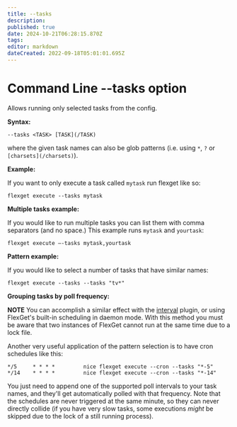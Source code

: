 ```yaml
---
title: --tasks
description: 
published: true
date: 2024-10-21T06:28:15.870Z
tags: 
editor: markdown
dateCreated: 2022-09-18T05:01:01.695Z
---
```


# Command Line --tasks option
Allows running only selected tasks from the config.

**Syntax:**

```
--tasks <TASK> [TASK](/TASK)
```

where the given task names can also be glob patterns (i.e. using `*`, `?` or `[charsets](/charsets)`).


**Example:**

If you want to only execute a task called `mytask` run flexget like so:
```
flexget execute --tasks mytask
```

**Multiple tasks example:**

If you would like to run multiple tasks you can list them with comma separators (and no space.) This example runs `mytask` and `yourtask`:
```
flexget execute —-tasks mytask,yourtask
```

**Pattern example:**

If you would like to select a number of tasks that have similar names:
```
flexget execute --tasks --tasks "tv*"
```


**Grouping tasks by poll frequency:**

**NOTE** You can accomplish a similar effect with the [interval](/Plugins/interval) plugin, or using FlexGet's built-in scheduling in daemon mode. With this method you must be aware that two instances of FlexGet cannot run at the same time due to a lock file.

Another very useful application of the pattern selection is to have cron schedules like this:
```
*/5     * * * *         nice flexget execute --cron --tasks "*-5"
*/14    * * * *         nice flexget execute --cron --tasks "*-14"
```

You just need to append one of the supported poll intervals to your task names, and they'll get  automatically polled with that frequency. Note that the schedules are never triggered at the same minute, so they can never directly collide (if you have very slow tasks, some executions *might* be skipped due to the lock of a still running process).